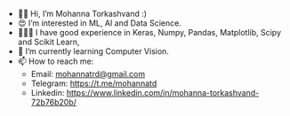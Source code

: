 - 👋🏻 Hi, I’m Mohanna Torkashvand :)
- 😍 I’m interested in ML, AI and Data Science.
- 👩🏻‍💻 I have good experience in Keras, Numpy, Pandas, Matplotlib, Scipy and Scikit Learn, 
- 🌱 I’m currently learning Computer Vision.
- 📫 How to reach me:
  - Email: mohannatrd@gmail.com
  - Telegram: https://t.me/mohannatd
  - Linkedin: https://www.linkedin.com/in/mohanna-torkashvand-72b76b20b/

<!---
mohannatd/mohannatd is a ✨ special ✨ repository because its `README.md` (this file) appears on your GitHub profile.
You can click the Preview link to take a look at your changes.
--->
